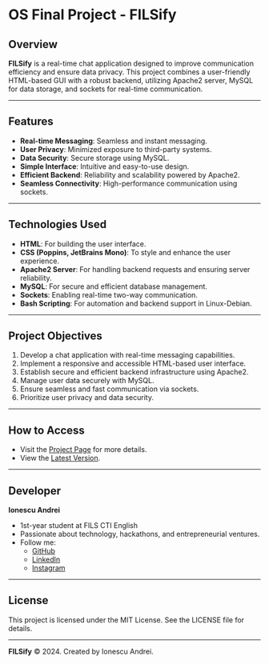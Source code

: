 # OS Final Project - FILSify

## Overview

**FILSify** is a real-time chat application designed to improve communication efficiency and ensure data privacy. This project combines a user-friendly HTML-based GUI with a robust backend, utilizing Apache2 server, MySQL for data storage, and sockets for real-time communication.

---

## Features

- **Real-time Messaging**: Seamless and instant messaging.
- **User Privacy**: Minimized exposure to third-party systems.
- **Data Security**: Secure storage using MySQL.
- **Simple Interface**: Intuitive and easy-to-use design.
- **Efficient Backend**: Reliability and scalability powered by Apache2.
- **Seamless Connectivity**: High-performance communication using sockets.

---

## Technologies Used

- **HTML**: For building the user interface.
- **CSS (Poppins, JetBrains Mono)**: To style and enhance the user experience.
- **Apache2 Server**: For handling backend requests and ensuring server reliability.
- **MySQL**: For secure and efficient database management.
- **Sockets**: Enabling real-time two-way communication.
- **Bash Scripting**: For automation and backend support in Linux-Debian.

---

## Project Objectives

1. Develop a chat application with real-time messaging capabilities.
2. Implement a responsive and accessible HTML-based user interface.
3. Establish secure and efficient backend infrastructure using Apache2.
4. Manage user data securely with MySQL.
5. Ensure seamless and fast communication via sockets.
6. Prioritize user privacy and data security.

---

## How to Access

- Visit the [Project Page](project.html) for more details.
- View the [Latest Version](https://github.com/ionescuaandrei/OS-HW).

---

## Developer

**Ionescu Andrei**
- 1st-year student at FILS CTI English
- Passionate about technology, hackathons, and entrepreneurial ventures.
- Follow me:
  - [GitHub](https://github.com/ionescuaandrei)
  - [LinkedIn](https://www.linkedin.com/in/ionescuaandrei/)
  - [Instagram](https://www.instagram.com/ionescuaandrei/)

---

## License

This project is licensed under the MIT License. See the LICENSE file for details.

---

**FILSify** © 2024. Created by Ionescu Andrei.
